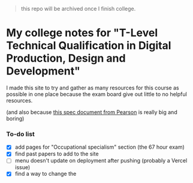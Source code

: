 > this repo will be archived once I finish college.

# My college notes for "T-Level Technical Qualification in Digital Production, Design and Development"
I made this site to try and gather as many resources for this course as possible in one place because the exam board give out little to no helpful resources.

(and also because [this spec document from Pearson](https://qualifications.pearson.com/content/dam/pdf/TLevels/digital/2020/specification-and-sample-assessments/t-level-tq-in-digital-production-design-and-development-spec1.pdf) is really big and boring)

### To-do list
- [X] add pages for "Occupational specialism" section (the 67 hour exam)
- [X] find past papers to add to the site
- [ ] menu doesn't update on deployment after pushing (probably a Vercel issue)
- [X] find a way to change the <title> tag so it doesn't say "- Nextra" on every page

### Forking this project
This site uses a template for creating documentation with [Nextra](https://nextra.site).

#### After downloading the repo locally
First, run `pnpm i` to install the dependencies.

Then, run `pnpm dev` to start the development server and visit localhost:3000.
